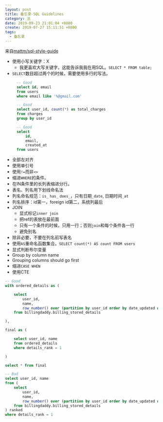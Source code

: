 ```yaml
---
layout: post
title: 备忘录-SQL Guidelines
category: 法
date: 2019-09-23 21:01:04 +0800
create: 2019-07-27 15:11:51 +0800
tags: 
  - 备忘录
---
```


来自[mattm/sql-style-guide](https://github.com/mattm/sql-style-guide)

* 使用小写关键字：X
  * 我更喜欢大写关键字，这能告诉我我在用SQL。`SELECT * FROM table;`
* `SELECT`数目超过两个的时候，需要使用多行的写法。
  ```sql
    -- Good
    select id, email
    from users
    where email like '%@gmail.com'

    -- Good
    select user_id, count(*) as total_charges
    from charges
    group by user_id

    -- Good
    select
        id,
        email,
        created_at
    from users
     ```
* 全部左对齐
* 使用单引号
* 使用`!=`而非`<>`
* 缩进`WHERE`的条件。
* 在IN条件里的长列表缩进分行。
* 表名、列名用下划线命名法
* 列名命名规范：`is_` `has_` `does_`，只有日期`_date`, 日期时间`_at`
* 列名排序：id第一，foreign id第二，系统列最后
* JOIN
  * 显式标记`inner join`
  * 把ref的表放在最前面
  * 只有一个条件的时候，只用一行；否则`join`和每个条件各一行
  * 避免别名
* 除非必要，不要在列名前写表名
* 使用`AS`重命名函数集合。`SELECT count(*) AS count FROM users`
* 显式判断布尔变量
* Group by column name
* Grouping columns should go first
* 缩进`CASE WHEN`
* 使用CTE

```sql
-- Good
with ordered_details as (

    select
        user_id,
        name,
        row_number() over (partition by user_id order by date_updated desc) as details_rank
    from billingdaddy.billing_stored_details

),

final as (

    select user_id, name
    from ordered_details
    where details_rank = 1

)

select * from final

-- Bad
select user_id, name
from (
    select
        user_id,
        name,
        row_number() over (partition by user_id order by date_updated desc) as details_rank
    from billingdaddy.billing_stored_details
) ranked
where details_rank = 1
```